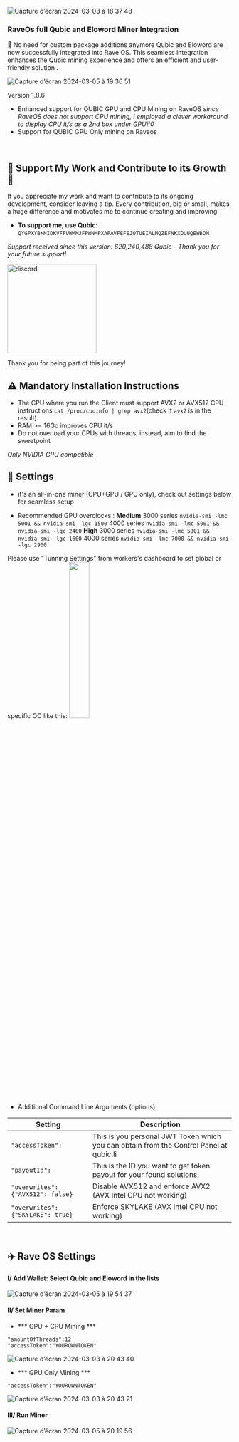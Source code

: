 ![Capture d’écran 2024-03-03 à 18 37 48](https://github.com/EloWord/raveos/assets/155255722/07ece88c-1e1a-47f9-b2c6-64b2b0e11113)

### RaveOs full Qubic and Eloword Miner Integration

🚀   No need for custom package additions anymore
Qubic and Eloword are now successfully integrated into Rave OS. This seamless integration enhances the Qubic mining experience and offers an efficient and user-friendly solution .

![Capture d’écran 2024-03-05 à 19 36 51](https://github.com/EloWord/raveos/assets/155255722/035ec9f3-5bb4-4b70-aaac-7a63a5a97b49)

Version 1.8.6

- Enhanced support for QUBIC GPU and CPU Mining on RaveOS 
*since RaveOS does not support CPU mining, I employed a clever workaround to display CPU it/s as a 2nd box under GPU#0*
- Support for QUBIC GPU Only mining on Raveos

<br>

## :star2: Support My Work and Contribute to its Growth :star2:

If you appreciate my work and want to contribute to its ongoing development, consider leaving a tip. Every contribution, big or small, makes a huge difference and motivates me to continue creating and improving.

- **To support me, use Qubic:** `QYGPXYBKNIDKVFFUWMMJFPWNMPXAPAVFEFEJOTUEIALMQZEFNKXOUUQEWBOM`

*Support received since this version: 620,240,488 Qubic - Thank you for your future support!*

[<img src="https://github.com/EloWord/hiveos/assets/155255722/dedb996d-c517-4059-a55a-d9adea9a21f1" alt="discord" width="200">](https://discord.gg/bWHcuuyQBf)

Thank you for being part of this journey!
<br>

## :warning: Mandatory Installation Instructions
- The CPU where you run the Client must support AVX2 or AVX512 CPU instructions
`cat /proc/cpuinfo | grep avx2`(check if `avx2` is in the result)
- RAM >= 16Go improves CPU it/s
- Do not overload your CPUs with threads, instead, aim to find the sweetpoint

*Only NVIDIA GPU compatible*
<br>

## :wrench: Settings

- it's an all-in-one miner (CPU+GPU / GPU only), check out settings below for seamless setup

- Recommended GPU overclocks :
**Medium**
3000 series ```nvidia-smi -lmc 5001 && nvidia-smi -lgc 1500```
4000 series ```nvidia-smi -lmc 5001 && nvidia-smi -lgc 2400```
**High**
3000 series ```nvidia-smi -lmc 5001 && nvidia-smi -lgc 1600```
4000 series ```nvidia-smi -lmc 7000 && nvidia-smi -lgc 2900```

Please use "Tunning Settings" from workers's dashboard to set global or specific OC like this:
<img src="https://github.com/EloWord/raveos/assets/155255722/5ac7b358-02c0-43fe-9531-3e8fe768bc3b" width="30%">


<br>

- Additional Command Line Arguments (options):

| Setting | Description |
| ---- | --------- |
| ```"accessToken":``` | This is you personal JWT Token which you can obtain from the Control Panel at qubic.li |
| ```"payoutId":``` |  This is the ID you want to get token payout for your found solutions. |
|  ```"overwrites": {"AVX512": false}``` |  Disable AVX512 and enforce AVX2 (AVX Intel CPU not working) |
| ```"overwrites": {"SKYLAKE": true}```  |  Enforce SKYLAKE (AVX Intel CPU not working)  |
<br>

## ✈️ Rave OS Settings


#### I/ Add Wallet: Select Qubic and Eloword in the lists
![Capture d’écran 2024-03-05 à 19 54 37](https://github.com/EloWord/raveos/assets/155255722/1bee33a2-0954-4f8e-a0ab-8f764481d454)


#### II/ Set Miner Param
- *** GPU + CPU Mining ***

```
"amountOfThreads":12
"accessToken":"YOUROWNTOKEN"
```
![Capture d’écran 2024-03-03 à 20 43 40](https://github.com/EloWord/raveos/assets/155255722/deab08e2-58ef-43da-b71b-42093e3da154) 

- *** GPU Only Mining ***

```
"accessToken":"YOUROWNTOKEN"
```
![Capture d’écran 2024-03-03 à 20 43 21](https://github.com/EloWord/raveos/assets/155255722/7a60c27d-a750-4417-b2e0-91d12dcb1a42)

#### III/ Run Miner

![Capture d’écran 2024-03-05 à 20 19 56](https://github.com/EloWord/raveos/assets/155255722/bc382d28-a8f5-47d7-98e8-56c086660c4a)


